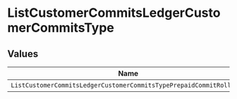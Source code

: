 # ListCustomerCommitsLedgerCustomerCommitsType


## Values

| Name                                                                | Value                                                               |
| ------------------------------------------------------------------- | ------------------------------------------------------------------- |
| `ListCustomerCommitsLedgerCustomerCommitsTypePrepaidCommitRollover` | PREPAID_COMMIT_ROLLOVER                                             |